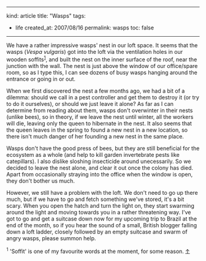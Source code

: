 -----
kind: article
title: "Wasps"
tags:
- life
created_at: 2007/08/16
permalink: wasps
toc: false
-----

<p>We have a rather impressive wasps' nest in our loft space. It seems that the wasps (<em>Vespa vulgaris</em>) got into the loft via the ventilation holes in our wooden soffits<sup id="r1-160807"><a href="#f1-160807">1</a></sup>, and built the nest on the inner surface of the roof, near the junction with the wall. The nest is just above the window of our office/spare room, so as I type this, I can see dozens of busy wasps hanging around the entrance or going in or out.</p>

<p>When we first discovered the nest a few months ago, we had a bit of a dilemma: should we call in a pest controller and get them to destroy it (or try to do it ourselves), or should we just leave it alone? As far as I can determine from reading about them, wasps don't overwinter in their nests (unlike bees), so in theory, if we leave the nest until winter, all the workers will die, leaving only the queen to hibernate in the nest. It also seems that the queen leaves in the spring to found a new nest in a new location, so there isn't much danger of her founding a new nest in the same place.</p>

<p>Wasps don't have the good press of bees, but they are still beneficial for the ecosystem as a whole (and help to kill garden invertebrate pests like catepillars). I also dislike sloshing insecticide around unecessarily. So we decided to leave the nest alone, and clear it out once the colony has died. Apart from occasionally straying into the office when the window is open, they don't bother us much.</p>

<p>However, we still have a problem with the loft. We don't need to go up there much, but if we have to go and fetch something we've stored, it's a bit scary. When you open the hatch and turn the light on, they start swarming around the light and moving towards you in a rather threatening way. I've got to go and get a suitcase down now for my upcoming trip to Brazil at the end of the month, so if you hear the sound of a small, British blogger falling down a loft ladder, closely followed by an empty suitcase and swarm of angry wasps, please summon help.</p>

<p><sup id="f1-160807">1</sup> 'Soffit' is one of my favourite words at the moment, for some reason. <a href="#r1-160807">&uarr;</a></p>


